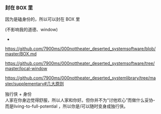 
### 封在 BOX 里

因为是磕身份的，所以可以封在 BOX 里

(不影响我的道德、window)

-


https://github.com/7900ms/000nottheater_deserted_systemsoftware/blob/master/BOX.md

https://github.com/7900ms/000nottheater_deserted_systemsoftware/tree/master/local-window

https://github.com/7900ms/000nottheater_deserted_systemlibrary/tree/master/supplementary#几大原则

独行侠 + 身份<br>
人家在你身边觉得舒服，所以人家和你好。但你并不为“讨他欢心”而做什么妥协-而是living-to-full-potential ，所以你是/可以随时变身成独行侠。


